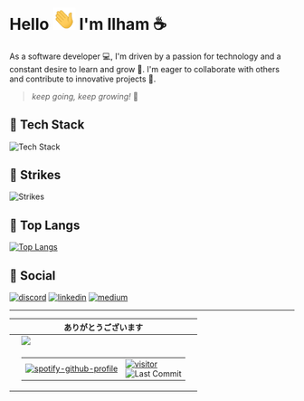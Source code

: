 # Hello <img src="https://github.com/ABSphreak/ABSphreak/raw/master/gifs/Hi.gif" width="40px"> I'm Ilham ☕

As a software developer 💻, I'm driven by a passion for technology and a constant desire to learn and grow 💫. I'm eager to collaborate with others and contribute to innovative projects 🤝.

> *keep going, keep growing!* 🌱
>
> 

## 🧰 Tech Stack
![Tech Stack](https://skillicons.dev/icons?i=html,css,javascript,typescript,react,redux,nextjs,webpack,vite,bootstrap,tailwindcss,vercel,netlify,heroku,figma,nodejs,express,nest,sequelize,prisma,go,python,php,mysql,postgresql,mongodb,redis,firebase,postman,rabbitmq,docker,git,github,aws,selenium,jenkins,prometheus,grafana,bash,linux)

## 🏹 Strikes
![Strikes](https://github-readme-streak-stats.herokuapp.com/?user=IlhamLamp&theme=ayu-mirage&hide_border=true)


## 🌠 Top Langs
[![Top Langs](https://github-readme-stats.vercel.app/api/top-langs/?username=IlhamLamp&layout=compact)](https://github.com/IlhamLamp/github-readme-stats)

## 🤝 Social
[![discord](https://img.shields.io/badge/Discord-5865F2?style=flat&logo=discord&logoColor=white)](https://discord.com) [![linkedin](https://img.shields.io/badge/LinkedIn-0A66C2?style=flat&logo=linkedin&logoColor=white)](https://www.linkedin.com/in/ilham-nur-utomo/) [![medium](https://img.shields.io/badge/Medium-12100E?style=flat&logo=medium&logoColor=white)](https://medium.com/) 

------------------------------------------------------
|   |  ありがとうございます |   |
|---|---|---|
|   |<img src="https://i.pinimg.com/originals/6b/3a/7d/6b3a7d6e4c37515c657381f712ab76c0.gif" width="auto"/>|   |
|   |<table><tr><td>[![spotify-github-profile](https://spotify-github-profile.kittinanx.com/api/view?uid=0hvgaubjuso250jh9wjx7vo6s&cover_image=true&theme=natemoo-re&show_offline=false&background_color=121212&interchange=false&bar_color=53b14f&bar_color_cover=false)](https://github.com/kittinan/spotify-github-profile)</td><td><div>[![visitor](https://visitcount.itsvg.in/api?id=IlhamLamp&icon=0&color=6)](https://visitcount.itsvg.in)<div><div>![Last Commit](https://img.shields.io/github/last-commit/IlhamLamp/IlhamLamp.svg)</div></td></tr></table>|  |
